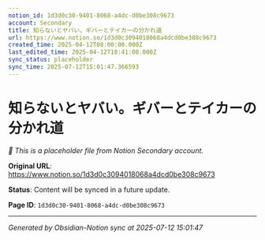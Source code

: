 ```yaml
---
notion_id: 1d3d0c30-9401-8068-a4dc-d0be308c9673
account: Secondary
title: 知らないとヤバい。ギバーとテイカーの分かれ道
url: https://www.notion.so/1d3d0c3094018068a4dcd0be308c9673
created_time: 2025-04-12T08:00:00.000Z
last_edited_time: 2025-04-12T10:41:00.000Z
sync_status: placeholder
sync_time: 2025-07-12T15:01:47.366593
---
```


# 知らないとヤバい。ギバーとテイカーの分かれ道

*🔄 This is a placeholder file from Notion Secondary account.*

**Original URL**: https://www.notion.so/1d3d0c3094018068a4dcd0be308c9673

**Status**: Content will be synced in a future update.

**Page ID**: `1d3d0c30-9401-8068-a4dc-d0be308c9673`

---

*Generated by Obsidian-Notion sync at 2025-07-12 15:01:47*
